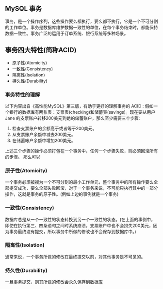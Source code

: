 ## MySQL 事务
事务，是一个操作序列，这些操作要么都执行，要么都不执行，它是一个不可分割的工作单位。事务是数据库维护数据一致性的单位，在每个事务结束时，都能保持数据一致性。事务广泛的运用于订单系统、银行系统等多种场景。

## 事务四大特性(简称ACID)
* 原子性(Atomicity)
* 一致性(Consistency)
* 隔离性(Isolation)
* 持久性(Durability)

### 事务特性的理解
以下内容出自《高性能MySQL》第三版，有助于更好的理解事务的 ACID : 
假如一个银行的数据库有两张表：支票表(checking)和储蓄表(savings)。现在要从用户 Jane 的支票账户转移200美元到她的储蓄账户，那么至少需要三个步骤: 
  1. 检查支票账户的余额高于或者等于200美元。
  2. 从支票账户余额中减去200美元。
  3. 在储蓄帐户余额中增加200美元。
 
上述三个步骤的操作必须打包在一个事务中，任何一个步骤失败，则必须回滚所有的步骤。
那么可以

### 原子性(Atomicity)
一个事务必须被视为一个不可分割的最小工作单元，整个事务中的所有操作要么全部提交成功，要么全部失败回滚，对于一个事务来说，不可能只执行其中的一部分操作，这就是事务的原子性。(例如上边的事例就是一个事务)

### 一致性(Consistency)
数据库总是从一个一致性的状态转换到另一个一致性的状态。(在上面的事例中，即使在执行第三、四条语句之间时系统崩溃，支票账户中也不会损失200美元，因为事务最终没有提交，所以事务中所做的修改也不会保存到数据库中。)

### 隔离性(Isolation)
通常来说，一个事务所做的修改在最终提交以前，对其他事务是不可见的。

### 持久性(Durability)
一旦事务提交，则其所做的修改会永久保存到数据库